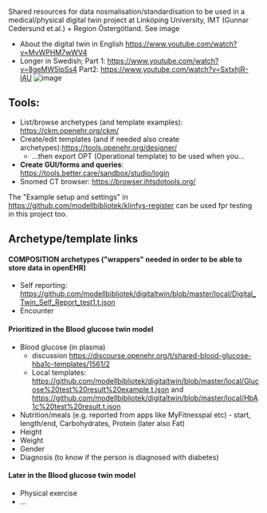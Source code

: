 Shared resources for data nosmalisation/standardisation to be used in a medical/physical digital twin project at Linköping University, IMT (Gunnar Cedersund et.al.) + Region Östergötland. See image 
* About the digital twin in English https://www.youtube.com/watch?v=MvWPHM7wWV4
* Longer in Swedish; Part 1: https://www.youtube.com/watch?v=8geMW5lpSs4 Part2: https://www.youtube.com/watch?v=SxtxhjR-lAU 
![image](https://user-images.githubusercontent.com/1034001/120607667-b0594400-c450-11eb-8894-435619974e3d.png)

## Tools:
* List/browse archetypes (and template examples): https://ckm.openehr.org/ckm/
* Create/edit templates (and if needed also create archetypes):https://tools.openehr.org/designer/
    * ...then export OPT (Operational template) to be used when you...
* **Create GUI/forms and queries**: https://tools.better.care/sandbox/studio/login
* Snomed CT browser: https://browser.ihtsdotools.org/

The "Example setup and settings" in https://github.com/modellbibliotek/klinfys-register can be used fpr testing in this project too.

## Archetype/template links 

#### COMPOSITION archetypes ("wrappers" needed in order to be able to store data in openEHR)
* Self reporting: https://github.com/modellbibliotek/digitaltwin/blob/master/local/Digital_Twin_Self_Report_test1.t.json
* Encounter

#### Prioritized in the Blood glucose twin model
* Blood glucose (in plasma)
    * discussion https://discourse.openehr.org/t/shared-blood-glucose-hba1c-templates/1561/2
    * Local templates: https://github.com/modellbibliotek/digitaltwin/blob/master/local/Glucose%20test%20result%20example.t.json and https://github.com/modellbibliotek/digitaltwin/blob/master/local/HbA1c%20test%20result.t.json
* Nutrition/meals (e.g. reported from apps like MyFitnesspal etc) - start, length/end, Carbohydrates, Protein (later also Fat)
* Height
* Weight
* Gender
* Diagnosis (to know if the person is diagnosed with diabetes)

#### Later in the Blood glucose twin model
* Physical exercise
* ... 

